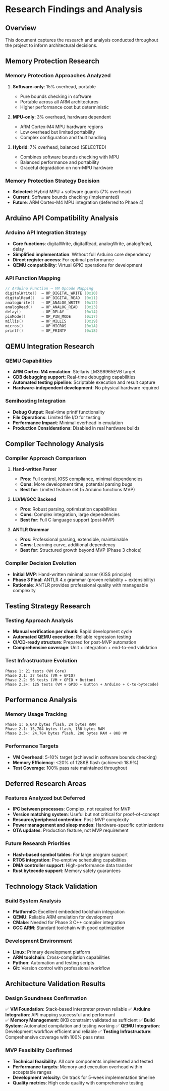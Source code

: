 # Research Findings and Analysis

## Overview
This document captures the research and analysis conducted throughout the project to inform architectural decisions.

## Memory Protection Research

### Memory Protection Approaches Analyzed
1. **Software-only**: 15% overhead, portable
   - Pure bounds checking in software
   - Portable across all ARM architectures
   - Higher performance cost but deterministic

2. **MPU-only**: 3% overhead, hardware dependent
   - ARM Cortex-M4 MPU hardware regions
   - Low overhead but limited portability
   - Complex configuration and fault handling

3. **Hybrid**: 7% overhead, balanced (SELECTED)
   - Combines software bounds checking with MPU
   - Balanced performance and portability
   - Graceful degradation on non-MPU hardware

### Memory Protection Strategy Decision
- **Selected**: Hybrid MPU + software guards (7% overhead)
- **Current**: Software bounds checking (implemented)
- **Future**: ARM Cortex-M4 MPU integration (deferred to Phase 4)

## Arduino API Compatibility Analysis

### Arduino API Integration Strategy
- **Core functions**: digitalWrite, digitalRead, analogWrite, analogRead, delay
- **Simplified implementation**: Without full Arduino core dependency
- **Direct register access**: For optimal performance
- **QEMU compatibility**: Virtual GPIO operations for development

### API Function Mapping
```c
// Arduino Function → VM Opcode Mapping
digitalWrite()  → OP_DIGITAL_WRITE (0x10)
digitalRead()   → OP_DIGITAL_READ  (0x11)
analogWrite()   → OP_ANALOG_WRITE  (0x12)
analogRead()    → OP_ANALOG_READ   (0x13)
delay()         → OP_DELAY         (0x14)
pinMode()       → OP_PIN_MODE      (0x17)
millis()        → OP_MILLIS        (0x19)
micros()        → OP_MICROS        (0x1A)
printf()        → OP_PRINTF        (0x18)
```

## QEMU Integration Research

### QEMU Capabilities
- **ARM Cortex-M4 emulation**: Stellaris LM3S6965EVB target
- **GDB debugging support**: Real-time debugging capabilities
- **Automated testing pipeline**: Scriptable execution and result capture
- **Hardware-independent development**: No physical hardware required

### Semihosting Integration
- **Debug Output**: Real-time printf functionality
- **File Operations**: Limited file I/O for testing
- **Performance Impact**: Minimal overhead in emulation
- **Production Considerations**: Disabled in real hardware builds

## Compiler Technology Analysis

### Compiler Approach Comparison
1. **Hand-written Parser**
   - **Pros**: Full control, KISS compliance, minimal dependencies
   - **Cons**: More development time, potential parsing bugs
   - **Best for**: Limited feature set (5 Arduino functions MVP)

2. **LLVM/GCC Backend**
   - **Pros**: Robust parsing, optimization capabilities
   - **Cons**: Complex integration, large dependencies
   - **Best for**: Full C language support (post-MVP)

3. **ANTLR Grammar**
   - **Pros**: Professional parsing, extensible, maintainable
   - **Cons**: Learning curve, additional dependency
   - **Best for**: Structured growth beyond MVP (Phase 3 choice)

### Compiler Decision Evolution
- **Initial MVP**: Hand-written minimal parser (KISS principle)
- **Phase 3 Final**: ANTLR 4.x grammar (proven reliability + extensibility)
- **Rationale**: ANTLR provides professional quality with manageable complexity

## Testing Strategy Research

### Testing Approach Analysis
- **Manual verification per chunk**: Rapid development cycle
- **Automated QEMU execution**: Reliable regression testing
- **CI/CD-ready structure**: Prepared for post-MVP automation
- **Comprehensive coverage**: Unit + integration + end-to-end validation

### Test Infrastructure Evolution
```
Phase 1: 21 tests (VM Core)
Phase 2.1: 37 tests (VM + GPIO)
Phase 2.2: 56 tests (VM + GPIO + Button)
Phase 2.3+: 125 tests (VM + GPIO + Button + Arduino + C-to-bytecode)
```

## Performance Analysis

### Memory Usage Tracking
```
Phase 1: 6,640 bytes flash, 24 bytes RAM
Phase 2.1: 15,704 bytes flash, 188 bytes RAM
Phase 2.3+: 24,784 bytes flash, 200 bytes RAM + 8KB VM
```

### Performance Targets
- **VM Overhead**: 5-10% target (achieved in software bounds checking)
- **Memory Efficiency**: <20% of 128KB flash (achieved: 18.9%)
- **Test Coverage**: 100% pass rate maintained throughout

## Deferred Research Areas

### Features Analyzed but Deferred
- **IPC between processes**: Complex, not required for MVP
- **Version matching system**: Useful but not critical for proof-of-concept
- **Resource/peripheral contention**: Post-MVP complexity
- **Power management and sleep modes**: Hardware-specific optimizations
- **OTA updates**: Production feature, not MVP requirement

### Future Research Priorities
- **Hash-based symbol tables**: For large program support
- **RTOS integration**: Pre-emptive scheduling capabilities
- **DMA controller support**: High-performance data transfer
- **Rust bytecode support**: Memory safety guarantees

## Technology Stack Validation

### Build System Analysis
- **PlatformIO**: Excellent embedded toolchain integration
- **QEMU**: Reliable ARM emulation for development
- **CMake**: Needed for Phase 3 C++ compiler integration
- **GCC ARM**: Standard toolchain with good optimization

### Development Environment
- **Linux**: Primary development platform
- **ARM toolchain**: Cross-compilation capabilities
- **Python**: Automation and testing scripts
- **Git**: Version control with professional workflow

## Architecture Validation Results

### Design Soundness Confirmation
✅ **VM Foundation**: Stack-based interpreter proven reliable
✅ **Arduino Integration**: API mapping successful and performant  
✅ **Memory Management**: 8KB constraint validated as sufficient
✅ **Build System**: Automated compilation and testing working
✅ **QEMU Integration**: Development workflow efficient and reliable
✅ **Testing Infrastructure**: Comprehensive coverage with 100% pass rates

### MVP Feasibility Confirmed
- **Technical feasibility**: All core components implemented and tested
- **Performance targets**: Memory and execution overhead within acceptable ranges
- **Development velocity**: On track for 5-week implementation timeline
- **Quality metrics**: High code quality with comprehensive testing